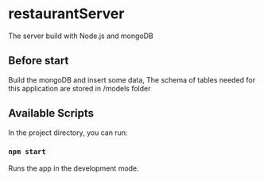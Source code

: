 # restaurantServer
The server build with Node.js and mongoDB

## Before start
Build the mongoDB and insert some data, The schema of tables needed for this application are stored in /models folder

## Available Scripts

In the project directory, you can run:

### `npm start`

Runs the app in the development mode.<br>
